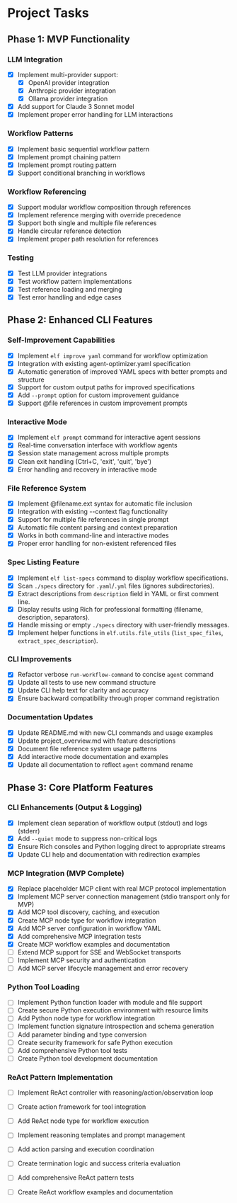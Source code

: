 # Project Tasks

## Phase 1: MVP Functionality

### LLM Integration
- [x] Implement multi-provider support:
  - [x] OpenAI provider integration
  - [x] Anthropic provider integration
  - [x] Ollama provider integration
- [x] Add support for Claude 3 Sonnet model
- [x] Implement proper error handling for LLM interactions

### Workflow Patterns
- [x] Implement basic sequential workflow pattern
- [x] Implement prompt chaining pattern
- [x] Implement prompt routing pattern
- [x] Support conditional branching in workflows

### Workflow Referencing
- [x] Support modular workflow composition through references
- [x] Implement reference merging with override precedence
- [x] Support both single and multiple file references
- [x] Handle circular reference detection
- [x] Implement proper path resolution for references

### Testing
- [x] Test LLM provider integrations
- [x] Test workflow pattern implementations
- [x] Test reference loading and merging
- [x] Test error handling and edge cases

## Phase 2: Enhanced CLI Features

### Self-Improvement Capabilities
- [x] Implement `elf improve yaml` command for workflow optimization
- [x] Integration with existing agent-optimizer.yaml specification
- [x] Automatic generation of improved YAML specs with better prompts and structure
- [x] Support for custom output paths for improved specifications
- [x] Add `--prompt` option for custom improvement guidance
- [x] Support @file references in custom improvement prompts

### Interactive Mode
- [x] Implement `elf prompt` command for interactive agent sessions
- [x] Real-time conversation interface with workflow agents
- [x] Session state management across multiple prompts
- [x] Clean exit handling (Ctrl+C, 'exit', 'quit', 'bye')
- [x] Error handling and recovery in interactive mode

### File Reference System
- [x] Implement @filename.ext syntax for automatic file inclusion
- [x] Integration with existing --context flag functionality
- [x] Support for multiple file references in single prompt
- [x] Automatic file content parsing and context preparation
- [x] Works in both command-line and interactive modes
- [x] Proper error handling for non-existent referenced files

### Spec Listing Feature
- [x] Implement `elf list-specs` command to display workflow specifications.
- [x] Scan `./specs` directory for `.yaml`/`.yml` files (ignores subdirectories).
- [x] Extract descriptions from `description` field in YAML or first comment line.
- [x] Display results using Rich for professional formatting (filename, description, separators).
- [x] Handle missing or empty `./specs` directory with user-friendly messages.
- [x] Implement helper functions in `elf.utils.file_utils` (`list_spec_files`, `extract_spec_description`).

### CLI Improvements
- [x] Refactor verbose `run-workflow-command` to concise `agent` command
- [x] Update all tests to use new command structure
- [x] Update CLI help text for clarity and accuracy
- [x] Ensure backward compatibility through proper command registration

### Documentation Updates
- [x] Update README.md with new CLI commands and usage examples
- [x] Update project_overview.md with feature descriptions
- [x] Document file reference system usage patterns
- [x] Add interactive mode documentation and examples
- [x] Update all documentation to reflect `agent` command rename

## Phase 3: Core Platform Features

### CLI Enhancements (Output & Logging)
- [x] Implement clean separation of workflow output (stdout) and logs (stderr)
- [x] Add `--quiet` mode to suppress non-critical logs
- [x] Ensure Rich consoles and Python logging direct to appropriate streams
- [x] Update CLI help and documentation with redirection examples

### MCP Integration (MVP Complete)
- [x] Replace placeholder MCP client with real MCP protocol implementation
- [x] Implement MCP server connection management (stdio transport only for MVP)
- [x] Add MCP tool discovery, caching, and execution
- [x] Create MCP node type for workflow integration
- [x] Add MCP server configuration in workflow YAML
- [x] Add comprehensive MCP integration tests
- [x] Create MCP workflow examples and documentation
- [ ] Extend MCP support for SSE and WebSocket transports
- [ ] Implement MCP security and authentication
- [ ] Add MCP server lifecycle management and error recovery

### Python Tool Loading
- [ ] Implement Python function loader with module and file support
- [ ] Create secure Python execution environment with resource limits
- [ ] Add Python node type for workflow integration
- [ ] Implement function signature introspection and schema generation
- [ ] Add parameter binding and type conversion
- [ ] Create security framework for safe Python execution
- [ ] Add comprehensive Python tool tests
- [ ] Create Python tool development documentation

### ReAct Pattern Implementation
- [ ] Implement ReAct controller with reasoning/action/observation loop
- [ ] Create action framework for tool integration
- [ ] Add ReAct node type for workflow execution
- [ ] Implement reasoning templates and prompt management
- [ ] Add action parsing and execution coordination
- [ ] Create termination logic and success criteria evaluation
- [ ] Add comprehensive ReAct pattern tests
- [ ] Create ReAct workflow examples and documentation


